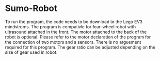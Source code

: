 # Sumo-Robot

To run the program, the code needs to be download to the Lego EV3 mindstroms.
The program is compativle for four-wheel robot with ultrasound attached in the front.
The motor attached to the back of the robot is optional.
Please refer to the motor declaration of the program for the connection of two motors and a sensors.
There is no arguement required for this program.
The gear ratio can be adjusted depending on the size of gear used in robot.
